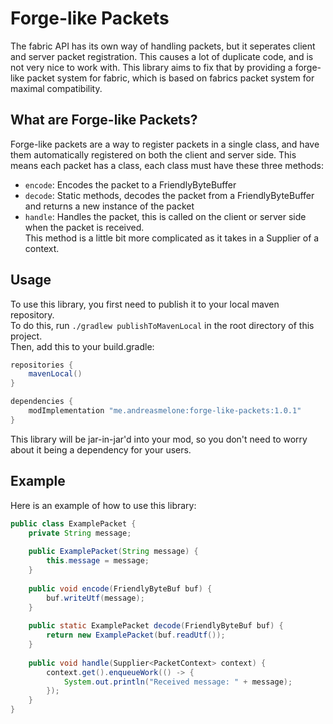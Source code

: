 # Forge-like Packets
The fabric API has its own way of handling packets, but it seperates client and server packet registration.
This causes a lot of duplicate code, and is not very nice to work with. 
This library aims to fix that by providing a forge-like packet system for fabric, which is based on fabrics packet system for maximal compatibility.

## What are Forge-like Packets?
Forge-like packets are a way to register packets in a single class, and have them automatically registered on both the client and server side.
This means each packet has a class, each class must have these three methods:
- `encode`: Encodes the packet to a FriendlyByteBuffer
- `decode`: Static methods, decodes the packet from a FriendlyByteBuffer and returns a new instance of the packet
- `handle`: Handles the packet, this is called on the client or server side when the packet is received. <br>
This method is a little bit more complicated as it takes in a Supplier of a context.

## Usage
To use this library, you first need to publish it to your local maven repository. <br>
To do this, run `./gradlew publishToMavenLocal` in the root directory of this project. <br>
Then, add this to your build.gradle:
```gradle
repositories {
    mavenLocal()
}

dependencies {
    modImplementation "me.andreasmelone:forge-like-packets:1.0.1"
}
```

This library will be jar-in-jar'd into your mod, so you don't need to worry about it being a dependency for your users.

## Example
Here is an example of how to use this library:
```java
public class ExamplePacket {
    private String message;
    
    public ExamplePacket(String message) {
        this.message = message;
    }
    
    public void encode(FriendlyByteBuf buf) {
        buf.writeUtf(message);
    }
    
    public static ExamplePacket decode(FriendlyByteBuf buf) {
        return new ExamplePacket(buf.readUtf());
    }
    
    public void handle(Supplier<PacketContext> context) {
        context.get().enqueueWork(() -> {
            System.out.println("Received message: " + message);
        });
    }
}
